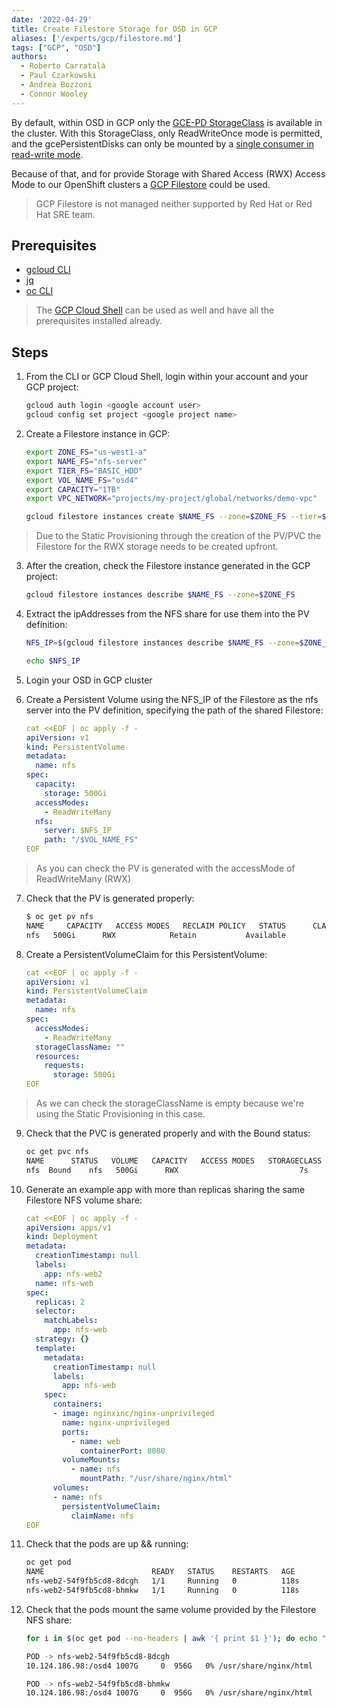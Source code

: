 ```yaml
---
date: '2022-04-29'
title: Create Filestore Storage for OSD in GCP
aliases: ['/experts/gcp/filestore.md']
tags: ["GCP", "OSD"]
authors:
  - Roberto Carratalá
  - Paul Czarkowski
  - Andrea Bozzoni
  - Connor Wooley
---
```


By default, within OSD in GCP only the [GCE-PD StorageClass](https://kubernetes.io/docs/concepts/storage/storage-classes/#gce-pd) is available in the cluster. With this StorageClass, only ReadWriteOnce mode is permitted, and the gcePersistentDisks can only be mounted by a [single consumer in read-write mode](https://kubernetes.io/docs/concepts/storage/volumes/#gcepersistentdisk).

Because of that, and for provide Storage with Shared Access (RWX) Access Mode to our OpenShift clusters a [GCP Filestore](https://cloud.google.com/filestore/docs) could be used.

> GCP Filestore is not managed neither supported by Red Hat or Red Hat SRE team.

## Prerequisites

* [gcloud CLI](https://cloud.google.com/sdk/gcloud)
* [jq](https://stedolan.github.io/jq/download/)
* [oc CLI](https://docs.openshift.com/container-platform/latest/cli_reference/openshift_cli/getting-started-cli.html)

> The [GCP Cloud Shell](https://cloud.google.com/shell) can be used as well and have all the prerequisites installed already.

## Steps

1. From the CLI or GCP Cloud Shell, login within your account and your GCP project:

    ```sh
    gcloud auth login <google account user>
    gcloud config set project <google project name>
    ```

2. Create a Filestore instance in GCP:

    ```sh
    export ZONE_FS="us-west1-a"
    export NAME_FS="nfs-server"
    export TIER_FS="BASIC_HDD"
    export VOL_NAME_FS="osd4"
    export CAPACITY="1TB"
    export VPC_NETWORK="projects/my-project/global/networks/demo-vpc"

    gcloud filestore instances create $NAME_FS --zone=$ZONE_FS --tier=$TIER_FS --file-share=name="$VOL_NAME_FS",capacity=$CAPACITY --network=name="$VPC_NETWORK"
    ```

> Due to the Static Provisioning through the creation of the PV/PVC the Filestore for the RWX storage needs to be created upfront.

3. After the creation, check the Filestore instance generated in the GCP project:

    ```sh
    gcloud filestore instances describe $NAME_FS --zone=$ZONE_FS
    ```

4. Extract the ipAddresses from the NFS share for use them into the PV definition:

    ```sh
    NFS_IP=$(gcloud filestore instances describe $NAME_FS --zone=$ZONE_FS --format=json | jq -r .networks[0].ipAddresses[0])

    echo $NFS_IP
    ```

5. Login your OSD in GCP cluster

6. Create a Persistent Volume using the NFS_IP of the Filestore as the nfs server into the PV definition, specifying the path of the shared Filestore:


    ```yaml
    cat <<EOF | oc apply -f -
    apiVersion: v1
    kind: PersistentVolume
    metadata:
      name: nfs
    spec:
      capacity:
        storage: 500Gi
      accessModes:
        - ReadWriteMany
      nfs:
        server: $NFS_IP
        path: "/$VOL_NAME_FS"
    EOF
    ```

> As you can check the PV is generated with the accessMode of ReadWriteMany (RWX)

7. Check that the PV is generated properly:

    ```sh
    $ oc get pv nfs
    NAME     CAPACITY   ACCESS MODES   RECLAIM POLICY   STATUS      CLAIM   STORAGECLASS   REASON   AGE
    nfs   500Gi      RWX            Retain           Available                                   12s
    ```

8. Create a PersistentVolumeClaim for this PersistentVolume:

    ```yaml
    cat <<EOF | oc apply -f -
    apiVersion: v1
    kind: PersistentVolumeClaim
    metadata:
      name: nfs
    spec:
      accessModes:
        - ReadWriteMany
      storageClassName: ""
      resources:
        requests:
          storage: 500Gi
    EOF
    ```

> As we can check the storageClassName is empty because we're using the Static Provisioning in this case.

9. Check that the PVC is generated properly and with the Bound status:

    ```sh
    oc get pvc nfs
    NAME      STATUS   VOLUME   CAPACITY   ACCESS MODES   STORAGECLASS   AGE
    nfs  Bound    nfs   500Gi      RWX                           7s
    ```

10. Generate an example app with more than replicas sharing the same Filestore NFS volume share:

    ```yaml
    cat <<EOF | oc apply -f -
    apiVersion: apps/v1
    kind: Deployment
    metadata:
      creationTimestamp: null
      labels:
        app: nfs-web2
      name: nfs-web
    spec:
      replicas: 2
      selector:
        matchLabels:
          app: nfs-web
      strategy: {}
      template:
        metadata:
          creationTimestamp: null
          labels:
            app: nfs-web
        spec:
          containers:
          - image: nginxinc/nginx-unprivileged
            name: nginx-unprivileged
            ports:
              - name: web
                containerPort: 8080
            volumeMounts:
              - name: nfs
                mountPath: "/usr/share/nginx/html"
          volumes:
          - name: nfs
            persistentVolumeClaim:
              claimName: nfs
    EOF
    ```

12. Check that the pods are up && running:

    ```sh
    oc get pod
    NAME                        READY   STATUS    RESTARTS   AGE
    nfs-web2-54f9fb5cd8-8dcgh   1/1     Running   0          118s
    nfs-web2-54f9fb5cd8-bhmkw   1/1     Running   0          118s
    ```

13. Check that the pods mount the same volume provided by the Filestore NFS share:

    ```sh
    for i in $(oc get pod --no-headers | awk '{ print $1 }'); do echo "POD -> $i"; oc exec -ti $i -- df -h | grep nginx; echo ""; done

    POD -> nfs-web2-54f9fb5cd8-8dcgh
    10.124.186.98:/osd4 1007G     0  956G   0% /usr/share/nginx/html

    POD -> nfs-web2-54f9fb5cd8-bhmkw
    10.124.186.98:/osd4 1007G     0  956G   0% /usr/share/nginx/html
    ```
